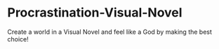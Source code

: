 # Procrastination-Visual-Novel
Create a world in a Visual Novel and feel like a God by making the best choice!
